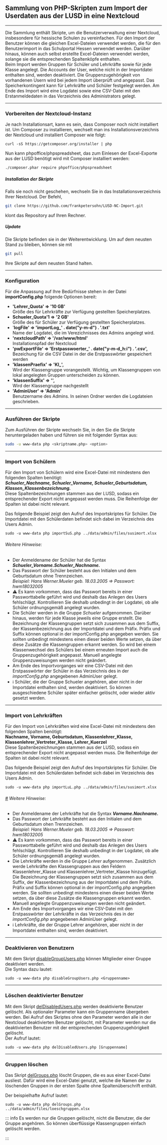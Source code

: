 ## Sammlung von PHP-Skripten zum Import der Userdaten aus der LUSD in eine Nextcloud

---

Die Sammlung enthält  Skripte, um die Benutzerverwaltung einer Nextcloud, insbesondere für hessische Schulen zu vereinfachen. Für den Import der Benutzer können die gleichen Excel-Dateien verwendet werden, die für den Benutzerimport in das Schulportal Hessen verwendet werden.  Darüber hinaus, können auch selbst erstellte Excel-Dateien verwendet werden, solange sie die entsprechenden Spaltenköpfe enthalten.  
Beim Import werden Gruppen für Schüler und Lehrkräfte sowie für jede Klasse angelegt. Die Accounts der User, welche nicht in der Importdatei enthalten sind, werden deaktiviert.  Die Gruppenzugehörigkeit von vorhandenen Usern wird bei jedem Import überprüft und angepasst. Das Speicherkontingent kann für Lehrkräfte und Schüler festgelegt werden. Am Ende des Import wird eine Logdatei sowie eine CSV-Datei mit den Erstanmeldedaten in das Verzeichnis des Administrators gelegt.

---

### Vorbereiten der Nextcloud-Instanz

Je nach Installationsart, kann es sein, dass Composer noch nicht installiert ist. Um Composer zu installieren, wechselt man ins Installationsverzeichnis der Nextcloud und installiert Composer wie folgt:

```
curl -sS https://getcomposer.org/installer | php
```

Nun kann phpoffice/phpspreadsheet, das zum Einlesen der Excel-Exporte aus der LUSD benötigt wird mit Composer installiert werden:

```sh
./composer.phar require phpoffice/phpspreadsheet	
```

##### Installation der Skripte

Falls sie noch nicht geschehen, wechseln Sie in das Installationsverzeichnis Ihrer Nextcloud. Der  Befehl,

```bash
git clone https://github.com/frankpetersohn/LUSD-NC-Import.git
```

klont das Repository auf Ihren Rechner.

##### Update

Die Skripte befinden sie in der Weiterentwicklung. Um auf dem neusten Stand zu bleiben, können sie mit

```bash
git pull
```

Ihre Skripte auf dem neusten Stand halten.

---

### Konfiguration

Für die Anpassung auf Ihre Bedürfnisse stehen in der Datei **importConfig.php** folgende Optionen bereit:

- **'Lehrer_Quota' => '10 GB'**  
  Größe des für Lehrkräfte zur Verfügung gestellten Speicherplatzes.
- **Schueler_Quota'1  => '2 GB'**  
  Größe des für Schüler zur Verfügung gestellten Speicherplatzes.
- '**logFile' => 'importLog\_' . date("y-m-d") . '.txt'**  
  Name der Logdatei, die im Verezichnisses des Admins angelegt wird.
- **'nextcloudPath' => '/var/www/html'**  
  Installationspfad der Nextcloud
- **'pwExportFile' => 'Erstpasswoerter\_' . date("y-m-d_h:i") . '.csv',**  
  Bezeichung für die CSV Datei in der die Erstpasswörter gespeichert werden
- **'klassenPraefix' => 'Kl\_',**  
  Wird der Klassengruppe vorangestellt. Wichtig, um Klassengruppen von lokal angelegten Gruppen unterscheiden zu können.
- **'klassenSuffix' => '',**  
  Wird der Klassengruppe nachgestellt
- **'AdminUser' => 'Admin'**  
  Benutzername des Admins. In seinen Ordner werden die Logdateien geschrieben.

---

### Ausführen der Skripte

Zum Ausführen der Skripte wechseln Sie, in den Sie die Skripte heruntergeladen haben und führen sie mit folgender Syntax aus:

```sh
sudo -u www-data php <skriptname.php> <option>
```

---

### Import von Schülern

Für den Import von Schülern wird eine Excel-Datei mit mindestens den folgenden Spalten benötigt:  
***Schueler_Nachname, Schueler_Vorname, Schueler_Geburtsdatum, Klassen_Klassenbezeichnung.***  
Diese Spaltenbezeichnungen stammen aus der LUSD, sodass ein entsprechender Export nicht angepasst werden muss. Die Reihenfolge der Spalten ist dabei nicht relevant.

Das folgende Beispiel zeigt den Aufruf des Importskriptes für Schüler. Die Importdatei mit den Schülerdaten befindet sich dabei im Verzeichnis des Users Admin.

```
sudo -u www-data php importSuS.php ../data/admin/files/susimort.xlsx
```

###### Weitere Hinweise:

- Der Anmeldename der Schüler hat die Syntax ***Schueler_Vorname.Schueler_Nachname.***
- Das Passwort der Schüler besteht aus den Initialen und dem Geburtsdatum ohne Trennzeichen.  
  *Beispiel: Hans Werner.Mueler geb. 18.03.2005 => Passwort: hwm18032005*
- ⚠️ Es kann vorkommen, dass das Passwort bereits in einer Passworttabelle geführt wird und deshalb das Anlegen des Users fehlschlägt. Kontrollieren Sie deshalb unbedingt in der Logdatei, ob alle Schüler ordnungsgemäß angelegt wurden.
- Die Schüler werden in die Gruppe *Schueler* aufgenommen. Darüber hinaus, werden für jede Klasse jeweils eine Gruppe erstellt. Die Bezeichnung der Klassengruppen setzt sich zusammen aus dem Suffix, der Klassenbezeichnung aus der Importdatei und dem Präfix. Präfix und Suffix können optional in der importConfig.php angegeben werden.  Sie sollten unbedingt mindestens einen dieser beiden Werte setzen, da über diese Zusätze die Klassengruppen erkannt werden. So wird bei einem Klassenwechsel des Schülers bei einem erneuten Import auch die Gruppenzugehörigkeit angepasst. Manuell angelegte Gruppenzuweisungen werden nicht geändert.
- Am Ende des Importvorganges wir eine CSV-Datei mit den Erstpasswörter der Schüler in das Verzeichnis des in der *importConfig.php* angegebenen AdminUser gelegt.
- ℹ️ Schüler,  die der Gruppe Schueler angehören, aber nicht in der Importdatei enthalten sind, werden deaktiviert. So können ausgeschiedene Schüler später einfacher gelöscht, oder wieder aktiv gesetzt werden. 

---

### Import von Lehrkräften

Für den Import von Lehrkräften wird eine Excel-Datei mit mindestens den folgenden Spalten benötigt:  
**Nachname, Vorname, Geburtsdatum, Klassenlehrer_Klasse, Klassenlehrer_Vertreter_Klasse, Lehrer_Kuerzel**  
Diese Spaltenbezeichnungen stammen aus der LUSD, sodass ein entsprechender Export nicht angepasst werden muss. Die Reihenfolge der Spalten ist dabei nicht relevant.

Das folgende Beispiel zeigt den Aufruf des Importskriptes für Schüler. Die Importdatei mit den Schülerdaten befindet sich dabei im Verzeichnis des Users Admin.

```
sudo -u www-data php importLuL.php ../data/admin/files/susimort.xlsx
```

###### [\#](https://cloud.berufsschulcampus.de/apps/files/files/3106?dir=/SEK&openfile=true#h-weitere-hinweise "Verweis zu diesem Abschnitt") Weitere Hinweise:

- Der Anmeldename der Lehrkräfte hat die Syntax ***Vorname.Nachname.***
- Das Passwort der Lehrkräfte besteht aus den Initialen und dem Geburtsdatum ohen Trennzeichen.  
  *Beispiel: Hans Werner.Mueler geb. 18.03.2005 => Passwort: hwm18032005*
- ⚠️ Es kann vorkommen, dass das Passwort bereits in einer Passworttabelle geführt wird und deshalb das Anlegen des Users fehlschlägt. Kontrollieren Sie deshalb unbedingt in der Logdatei, ob alle Schüler ordnungsgemäß angelegt wurden.
- Die Lehrkräfte werden in die Gruppe *Lehrer*  aufgenommen. Zusätzlich werde Lehrkräfte den Klassengruppen aus den Feldern Klassenlehrer_Klasse und Klassenlehrer_Vertreter_Klasse hinzugefügt. Die Bezeichnung der Klassengruppen setzt sich zusammen aus dem Suffix, der Klassenbezeichnung aus der Importdatei und dem Präfix. Präfix und Suffix können optional in der importConfig.php angegeben werden.  Sie sollten unbedingt mindestens einen dieser beiden Werte setzen, da über diese Zusätze die Klassengruppen erkannt werden. Manuell angelegte Gruppenzuweisungen werden nicht geändert.
- Am Ende des Importvorganges wir eine CSV-Datei mit den Erstpasswörter der Lehrkräfte in das Verzeichnis des in der *importConfig.php* angegebenen AdminUser gelegt.
- ℹ️ Lehrkräfte,  die der Gruppe Lehrer angehören, aber nicht in der Importdatei enthalten sind, werden deaktiviert. 

---

### Deaktivieren von Benutzern 

Mit dem Skript [disableGroupUsers.php](https://github.com/frankpetersohn/LUSD-NC-Import/blob/master/disableGroupUsers.php "disableGroupUsers.php") können Mitglieder einer Gruppe deaktiviert werden.   
Die Syntax dazu lautet:

```
sudo -u www-data php disableGroupUsers.php <Gruppenname>
```

---

### Löschen deaktivierter Benutzer

Mit dem Skript [delDisabledUsers.php](https://github.com/frankpetersohn/LUSD-NC-Import/blob/master/delDisabledUsers.php "delDisabledUsers.php") werden deaktivierte Benutzer gelöscht. Als optionaler Parameter kann  ein Gruppenname übergeben werden. Bei Aufruf des Skriptes ohne den Parameter werden alle in der Nextcloud deaktivierten Benutzer gelöscht, mit Parameter werden nur die deaktivierten Benutzer mit der entsprechenden Gruppenzugehörigkeit gelöscht.  
Der Aufruf lautet:

```
sudo -u www-data php delDisabledUsers.php [Gruppenname]
```

---

### Gruppen löschen

Das Skript [delGroups.php](https://github.com/frankpetersohn/LUSD-NC-Import/blob/master/delGroups.php "delGroups.php") löscht Gruppen, die es aus einer Excel-Datei ausliest. Dafür wird eine Excel-Datei genutzt, welche die Namen der zu löschenden Gruppen in der ersten Spalte ohne Spaltenüberschrift enthält.

Der beispielhafte Aufruf lautet:

```
sudo -u www-data php delGroups.php ../data/admin/files/loeschgruppen.xlsx
```

::: info
Es werden nur die Gruppen gelöscht, nicht die Benutzer, die der Gruppe angehören. So können  überflüssige Klassengruppen einfach gelöscht werden.

:::

